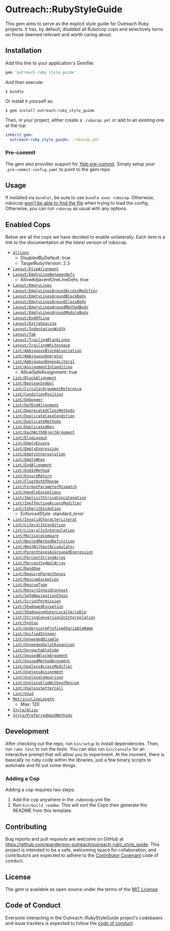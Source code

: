 # Outreach::RubyStyleGuide

This gem aims to serve as the explicit style guide for Outreach Ruby projects. It has, by default, disabled all Rubocop cops and selectively turns on those deemed relevant and worth caring about.

## Installation

Add this line to your application's Gemfile:

```ruby
gem 'outreach-ruby_style_guide'
```

And then execute:

    $ bundle

Or install it yourself as:

    $ gem install outreach-ruby_style_guide

Then, in your project, either create a `.rubocop.yml` or add to an existing one at the top:

```yaml
inherit_gem:
  outreach-ruby_style_guide: .rubocop.yml
```

### Pre-commit

The gem also provides support for [Yelp pre-commit](http://pre-commit.com/). Simply setup your `.pre-commit-config.yaml` to point to the gem repo.

## Usage

If installed via `bundler`, be sure to use `bundle exec rubocop`. Otherwise, rubocop [won't be able to find the file](http://rubocop.readthedocs.io/en/latest/configuration/#inheriting-configuration-from-a-dependency-gem) when trying to load the config. Otherwise, you can run `rubocop` as usual with any options.

## Enabled Cops

Below are all the cops we have decided to enable unilaterally. Each item is a link to the documentation at the _latest_ version of rubocop.

* [`AllCops`](http://rubocop.readthedocs.io/en/latest/cops/)
  * DisabledByDefault: true
  * TargetRubyVersion: 2.3
* [`Layout/ElseAlignment`](http://rubocop.readthedocs.io/en/latest/cops_layout/#layoutelsealignment)
* [`Layout/EmptyLineBetweenDefs`](http://rubocop.readthedocs.io/en/latest/cops_layout/#layoutemptylinebetweendefs)
  * AllowAdjacentOneLineDefs: true
* [`Layout/EmptyLines`](http://rubocop.readthedocs.io/en/latest/cops_layout/#layoutemptylines)
* [`Layout/EmptyLinesAroundAccessModifier`](http://rubocop.readthedocs.io/en/latest/cops_layout/#layoutemptylinesaroundaccessmodifier)
* [`Layout/EmptyLinesAroundBlockBody`](http://rubocop.readthedocs.io/en/latest/cops_layout/#layoutemptylinesaroundblockbody)
* [`Layout/EmptyLinesAroundClassBody`](http://rubocop.readthedocs.io/en/latest/cops_layout/#layoutemptylinesaroundclassbody)
* [`Layout/EmptyLinesAroundMethodBody`](http://rubocop.readthedocs.io/en/latest/cops_layout/#layoutemptylinesaroundmethodbody)
* [`Layout/EmptyLinesAroundModuleBody`](http://rubocop.readthedocs.io/en/latest/cops_layout/#layoutemptylinesaroundmodulebody)
* [`Layout/EndOfLine`](http://rubocop.readthedocs.io/en/latest/cops_layout/#layoutendofline)
* [`Layout/ExtraSpacing`](http://rubocop.readthedocs.io/en/latest/cops_layout/#layoutextraspacing)
* [`Layout/IndentationWidth`](http://rubocop.readthedocs.io/en/latest/cops_layout/#layoutindentationwidth)
* [`Layout/Tab`](http://rubocop.readthedocs.io/en/latest/cops_layout/#layouttab)
* [`Layout/TrailingBlankLines`](http://rubocop.readthedocs.io/en/latest/cops_layout/#layouttrailingblanklines)
* [`Layout/TrailingWhitespace`](http://rubocop.readthedocs.io/en/latest/cops_layout/#layouttrailingwhitespace)
* [`Lint/AmbiguousBlockAssociation`](http://rubocop.readthedocs.io/en/latest/cops_lint/#lintambiguousblockassociation)
* [`Lint/AmbiguousOperator`](http://rubocop.readthedocs.io/en/latest/cops_lint/#lintambiguousoperator)
* [`Lint/AmbiguousRegexpLiteral`](http://rubocop.readthedocs.io/en/latest/cops_lint/#lintambiguousregexpliteral)
* [`Lint/AssignmentInCondition`](http://rubocop.readthedocs.io/en/latest/cops_lint/#lintassignmentincondition)
  * AllowSafeAssignment: true
* [`Lint/BlockAlignment`](http://rubocop.readthedocs.io/en/latest/cops_lint/#lintblockalignment)
* [`Lint/BooleanSymbol`](http://rubocop.readthedocs.io/en/latest/cops_lint/#lintbooleansymbol)
* [`Lint/CircularArgumentReference`](http://rubocop.readthedocs.io/en/latest/cops_lint/#lintcircularargumentreference)
* [`Lint/ConditionPosition`](http://rubocop.readthedocs.io/en/latest/cops_lint/#lintconditionposition)
* [`Lint/Debugger`](http://rubocop.readthedocs.io/en/latest/cops_lint/#lintdebugger)
* [`Lint/DefEndAlignment`](http://rubocop.readthedocs.io/en/latest/cops_lint/#lintdefendalignment)
* [`Lint/DeprecatedClassMethods`](http://rubocop.readthedocs.io/en/latest/cops_lint/#lintdeprecatedclassmethods)
* [`Lint/DuplicateCaseCondition`](http://rubocop.readthedocs.io/en/latest/cops_lint/#lintduplicatecasecondition)
* [`Lint/DuplicateMethods`](http://rubocop.readthedocs.io/en/latest/cops_lint/#lintduplicatemethods)
* [`Lint/DuplicatedKey`](http://rubocop.readthedocs.io/en/latest/cops_lint/#lintduplicatedkey)
* [`Lint/EachWithObjectArgument`](http://rubocop.readthedocs.io/en/latest/cops_lint/#linteachwithobjectargument)
* [`Lint/ElseLayout`](http://rubocop.readthedocs.io/en/latest/cops_lint/#lintelselayout)
* [`Lint/EmptyEnsure`](http://rubocop.readthedocs.io/en/latest/cops_lint/#lintemptyensure)
* [`Lint/EmptyExpression`](http://rubocop.readthedocs.io/en/latest/cops_lint/#lintemptyexpression)
* [`Lint/EmptyInterpolation`](http://rubocop.readthedocs.io/en/latest/cops_lint/#lintemptyinterpolation)
* [`Lint/EmptyWhen`](http://rubocop.readthedocs.io/en/latest/cops_lint/#lintemptywhen)
* [`Lint/EndAlignment`](http://rubocop.readthedocs.io/en/latest/cops_lint/#lintendalignment)
* [`Lint/EndInMethod`](http://rubocop.readthedocs.io/en/latest/cops_lint/#lintendinmethod)
* [`Lint/EnsureReturn`](http://rubocop.readthedocs.io/en/latest/cops_lint/#lintensurereturn)
* [`Lint/FloatOutOfRange`](http://rubocop.readthedocs.io/en/latest/cops_lint/#lintfloatoutofrange)
* [`Lint/FormatParameterMismatch`](http://rubocop.readthedocs.io/en/latest/cops_lint/#lintformatparametermismatch)
* [`Lint/HandleExceptions`](http://rubocop.readthedocs.io/en/latest/cops_lint/#linthandleexceptions)
* [`Lint/ImplicitStringConcatenation`](http://rubocop.readthedocs.io/en/latest/cops_lint/#lintimplicitstringconcatenation)
* [`Lint/IneffectiveAccessModifier`](http://rubocop.readthedocs.io/en/latest/cops_lint/#lintineffectiveaccessmodifier)
* [`Lint/InheritException`](http://rubocop.readthedocs.io/en/latest/cops_lint/#lintinheritexception)
  * EnforcedStyle: standard_error
* [`Lint/InvalidCharacterLiteral`](http://rubocop.readthedocs.io/en/latest/cops_lint/#lintinvalidcharacterliteral)
* [`Lint/LiteralInCondition`](http://rubocop.readthedocs.io/en/latest/cops_lint/#lintliteralincondition)
* [`Lint/LiteralInInterpolation`](http://rubocop.readthedocs.io/en/latest/cops_lint/#lintliteralininterpolation)
* [`Lint/MultipleCompare`](http://rubocop.readthedocs.io/en/latest/cops_lint/#lintmultiplecompare)
* [`Lint/NestedMethodDefinition`](http://rubocop.readthedocs.io/en/latest/cops_lint/#lintnestedmethoddefinition)
* [`Lint/NextWithoutAccumulator`](http://rubocop.readthedocs.io/en/latest/cops_lint/#lintnextwithoutaccumulator)
* [`Lint/ParenthesesAsGroupedExpression`](http://rubocop.readthedocs.io/en/latest/cops_lint/#lintparenthesesasgroupedexpression)
* [`Lint/PercentStringArray`](http://rubocop.readthedocs.io/en/latest/cops_lint/#lintpercentstringarray)
* [`Lint/PercentSymbolArray`](http://rubocop.readthedocs.io/en/latest/cops_lint/#lintpercentsymbolarray)
* [`Lint/RandOne`](http://rubocop.readthedocs.io/en/latest/cops_lint/#lintrandone)
* [`Lint/RequireParentheses`](http://rubocop.readthedocs.io/en/latest/cops_lint/#lintrequireparentheses)
* [`Lint/RescueException`](http://rubocop.readthedocs.io/en/latest/cops_lint/#lintrescueexception)
* [`Lint/RescueType`](http://rubocop.readthedocs.io/en/latest/cops_lint/#lintrescuetype)
* [`Lint/ReturnInVoidContext`](http://rubocop.readthedocs.io/en/latest/cops_lint/#lintreturninvoidcontext)
* [`Lint/SafeNavigationChain`](http://rubocop.readthedocs.io/en/latest/cops_lint/#lintsafenavigationchain)
* [`Lint/ScriptPermission`](http://rubocop.readthedocs.io/en/latest/cops_lint/#lintscriptpermission)
* [`Lint/ShadowedException`](http://rubocop.readthedocs.io/en/latest/cops_lint/#lintshadowedexception)
* [`Lint/ShadowingOuterLocalVariable`](http://rubocop.readthedocs.io/en/latest/cops_lint/#lintshadowingouterlocalvariable)
* [`Lint/StringConversionInInterpolation`](http://rubocop.readthedocs.io/en/latest/cops_lint/#lintstringconversionininterpolation)
* [`Lint/Syntax`](http://rubocop.readthedocs.io/en/latest/cops_lint/#lintsyntax)
* [`Lint/UnderscorePrefixedVariableName`](http://rubocop.readthedocs.io/en/latest/cops_lint/#lintunderscoreprefixedvariablename)
* [`Lint/UnifiedInteger`](http://rubocop.readthedocs.io/en/latest/cops_lint/#lintunifiedinteger)
* [`Lint/UnneededDisable`](http://rubocop.readthedocs.io/en/latest/cops_lint/#lintunneededdisable)
* [`Lint/UnneededSplatExpansion`](http://rubocop.readthedocs.io/en/latest/cops_lint/#lintunneededsplatexpansion)
* [`Lint/UnreachableCode`](http://rubocop.readthedocs.io/en/latest/cops_lint/#lintunreachablecode)
* [`Lint/UnusedBlockArgument`](http://rubocop.readthedocs.io/en/latest/cops_lint/#lintunusedblockargument)
* [`Lint/UnusedMethodArgument`](http://rubocop.readthedocs.io/en/latest/cops_lint/#lintunusedmethodargument)
* [`Lint/UselessAccessModifier`](http://rubocop.readthedocs.io/en/latest/cops_lint/#lintuselessaccessmodifier)
* [`Lint/UselessAssignment`](http://rubocop.readthedocs.io/en/latest/cops_lint/#lintuselessassignment)
* [`Lint/UselessComparison`](http://rubocop.readthedocs.io/en/latest/cops_lint/#lintuselesscomparison)
* [`Lint/UselessElseWithoutRescue`](http://rubocop.readthedocs.io/en/latest/cops_lint/#lintuselesselsewithoutrescue)
* [`Lint/UselessSetterCall`](http://rubocop.readthedocs.io/en/latest/cops_lint/#lintuselesssettercall)
* [`Lint/Void`](http://rubocop.readthedocs.io/en/latest/cops_lint/#lintvoid)
* [`Metrics/LineLength`](http://rubocop.readthedocs.io/en/latest/cops_metrics/#metricslinelength)
  * Max: 120
* [`Style/Alias`](http://rubocop.readthedocs.io/en/latest/cops_style/#stylealias)
* [`Style/PreferredHashMethods`](http://rubocop.readthedocs.io/en/latest/cops_style/#stylepreferredhashmethods)

## Development

After checking out the repo, run `bin/setup` to install dependencies. Then, run `rake test` to run the tests. You can also run `bin/console` for an interactive prompt that will allow you to experiment. At the moment, there is basically no ruby code within the libraries, just a few binary scripts to automate and fill out some things.

### Adding a Cop

Adding a cop requires two steps:

1. Add the cop anywhere in the .rubocop.yml file.
2. Run `bin/build_readme`. This will sort the Cops then generate the README from this template.

## Contributing

Bug reports and pull requests are welcome on GitHub at https://github.com/jpanderson-outreach/outreach-ruby_style_guide. This project is intended to be a safe, welcoming space for collaboration, and contributors are expected to adhere to the [Contributor Covenant](http://contributor-covenant.org) code of conduct.

## License

The gem is available as open source under the terms of the [MIT License](http://opensource.org/licenses/MIT).

## Code of Conduct

Everyone interacting in the Outreach::RubyStyleGuide project’s codebases and issue trackers is expected to follow the [code of conduct](https://github.com/jpanderson-outreach/outreach-ruby_style_guide/blob/master/CODE_OF_CONDUCT.md).
